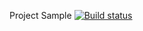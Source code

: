 Project Sample
[![Build status](https://ci.appveyor.com/api/projects/status/ropbr6s6nqtpdbja/branch/main?svg=true)](https://ci.appveyor.com/project/realzyryan/api/branch/main)
